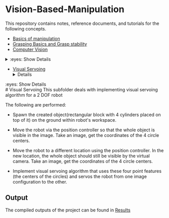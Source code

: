 # Vision-Based-Manipulation
This repository contains notes, reference documents, and tutorials for the following concepts. 
- [Basics of manipulation](https://github.com/Gokulsrinivas98/Vision-Based-Manipulation/tree/main/HW1)
- [Grasping Basics and Grasp stability](https://github.com/Gokulsrinivas98/Vision-Based-Manipulation/tree/main/HW2)
- [Computer Vision](https://github.com/Gokulsrinivas98/Vision-Based-Manipulation/tree/main/HW3)

<details>
<summary>:eyes: Show Details</summary>

# Computer Vision Techniques
This subfolder deals with various computer vision techniques to detect several image features on an object. These image features are not only important to understand the object geometry to be used for planning and executing robotic manipulation strategies, but also would allow us to implement vision-based control algorithms. 


The following are performed:
- Spawn the robot and the object of interest in gazebo. 
- Get the camera images from the simulator and publish them back to ROS2
- Perform the following on the captured image using OpenCV functions
    - Apply color thresholding
    - Apply canny edge detection algorithm
    - Apply Harris corner detection algorithm
    - Apply Hough circles algorithm to detect the circles and find their centers.
## Installation

Install python

```bash
 sudo apt-get install python3-opencv
```
## Output
The compiled outputs of the project can be found in [Results](
https://github.com/Gokulsrinivas98/Vision-Based-Manipulation/edit/main/HW3/GSrinivasan_Hw3.pdf)    
</details>

- [Visual Servoing](https://github.com/Gokulsrinivas98/Vision-Based-Manipulation/tree/main/HW4)
  <details>
<summary>:eyes: Show Details</summary>
# Visual Servoing 
This subfolder deals with implementing visual servoing algorithm for a 2 DOF robot


The following are performed:
- Spawn the created object(rectangular block with 4 cylinders placed on top of it) on the ground within robot's workspace.

- Move the robot via the position controller so that the whole object is visible in the image. Take an image, get the coordinates of the 4 circle centers.

- Move the robot to a different location using the position controller. In the new location, the whole object should still be visible by the virtual camera. Take an image, get the coordinates of the 4 circle centers.

- Implement visual servoing algorithm that uses these four point features (the centers of the circles) and servos the robot from one image configuration to the other.
## Output
The compiled outputs of the project can be found in [Results](
https://github.com/Gokulsrinivas98/Vision-Based-Manipulation/blob/main/HW4/VisionBased%20Hw4.pdf)


</details>
